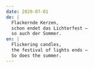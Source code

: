 ```yaml
---
date: 2020-07-01
de: |
  Flackernde Kerzen,
  schon endet das Lichterfest –
  so auch der Sommer.
en: |
  Flickering candles,
  the festival of lights ends –
  So does the summer.
---
```

